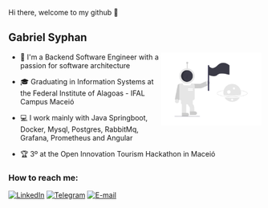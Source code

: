  Hi there, welcome to my github 👋

## Gabriel Syphan

<img src="assets/avatar.png" width="200px" align="right" alt="avatar gabrielsyphan" />

- 🧠 I'm a Backend Software Engineer with a passion for software architecture

- 🎓 Graduating in Information Systems at the Federal Institute of Alagoas - IFAL Campus Maceió

- 💻 I work mainly with Java Springboot, Docker, Mysql, Postgres, RabbitMq, Grafana, Prometheus and Angular

- 🏆 3º at the Open Innovation Tourism Hackathon in Maceió

### How to reach me:

[![LinkedIn](https://img.shields.io/badge/-gabrielsyphan-3b3b47?style=flat&logo=LinkedIn&logoColor=white&link=https://www.linkedin.com/in/gabrielsyphan/)](https://www.linkedin.com/in/gabrielsyphan/ "LinkedIn") [![Telegram](https://img.shields.io/badge/-@gabrielsyphan-3b3b47?style=flat&logo=Telegram&logoColor=white&link=https://t.me/gabrielsyphan/)](https://t.me/gabrielsyphan "Telegram") [![E-mail](https://img.shields.io/badge/-gabriel@raccoonbit.com-3b3b47?style=flat&logo=Gmail&logoColor=white&link=mailto:gabriel@raccoonbit.com)](mailto:gabrielsyphan@raccoonbit.com "E-mail")
